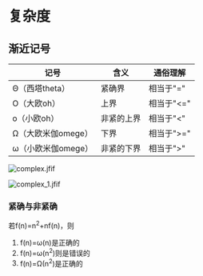 # 复杂度
## 渐近记号
| 记号           | 含义    | 通俗理解    |
|--------------|-------|---------|
| Θ（西塔theta）   | 紧确界   | 相当于"="  |
| O（大欧oh）      | 上界    | 相当于"<=" |
| o（小欧oh）      | 非紧的上界 | 相当于"<"  |
| Ω（大欧米伽omege） | 下界    | 相当于">=" |
| ω（小欧米伽omege） | 非紧的下界 | 相当于">"  |

![complex.jfif](http://blog.algorithm.akira.ink/images/complex.jfif)

![complex_1.jfif](http://blog.algorithm.akira.ink/images/complex_1.jfif)

### 紧确与非紧确
若f(n)=n<sup>2</sup>+nf(n)，则

1. f(n)=ω(n)是正确的
2. f(n)=ω(n<sup>2</sup>)则是错误的
3. f(n)=Ω(n<sup>2</sup>)是正确的
